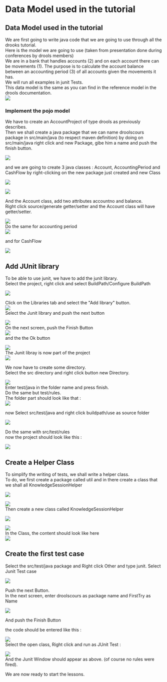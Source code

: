 # Data Model used in the tutorial

## Data Model used in the tutorial

We are first going to write java code that we are going to use through all the drooks tutorial.  
Here is the model we are going to use \(taken from presentation done during conferences by drools members\)  
We are in a bank that handles accounts \(2\) and on each account there can be movements \(1\). The purpose is to calculate the account balance between an accounting period \(3\) of all accounts given the movements it has.  
We will run all examples in junit Tests.  
This data model is the same as you can find in the reference model in the drools documentation.  
![](../.gitbook/assets/dataModel_fig1.jpeg)

### Implement the pojo model

We have to create an AccountProject of type drools as previously describes.  
Then we shall create a java package that we can name droolscours package in src/main/java \(to respect maven definition\) by doing on src/main/java right click and new Package, gibe him a name and push the finish button.

![](../.gitbook/assets/dataModel_fig2.jpeg)

and we are going to create 3 java classes : Account, AccountingPeriod and CashFlow by right-clicking on the new package just created and new Class

![](../.gitbook/assets/dataModel_fig3.jpeg)

![](../.gitbook/assets/dataModel_fig4.png)

And the Account class, add two attributes accountno and balance.  
Right click source/generate getter/setter and the Account class will have getter/setter.

![](../.gitbook/assets/dataModel_fig5.png)  
Do the same for accounting period  
![](../.gitbook/assets/dataModel_fig6.png)

and for CashFlow

![](../.gitbook/assets/dataModel_fig7.png)

## Add JUnit library

To be able to use junit, we have to add the junit library.  
Select the project, right click and select BuildPath/Configure BuildPath

![](../.gitbook/assets/dataModel_fig8.png)

Click on the Libraries tab and select the "Add library" button.  
![](../.gitbook/assets/dataModel_fig9.png)  
Select the Junit library and push the next button

![](../.gitbook/assets/dataModel_fig10.png)  
On the next screen, push the Finish Button  
![](../.gitbook/assets/dataModel_fig11.png)  
and the the Ok button

![](../.gitbook/assets/dataModel_fig12.png)  
The Junit libray is now part of the project  
![](../.gitbook/assets/dataModel_fig13.png)

We now have to create some directory.  
Select the src directory and right click button new Directory.

![](../.gitbook/assets/dataModel_fig14.png)  
Enter test/java in the folder name and press finish.  
Do the same but test/rules.  
The folder part should look like that :  
![](../.gitbook/assets/dataModel_fig15.png)

now Select src/test/java and right click buildpath/use as source folder

![](../.gitbook/assets/dataModel_fig16.png)

Do the same with src/test/rules  
now the project should look like this :

![](../.gitbook/assets/dataModel_fig17.png)

## Create a Helper Class

To simplify the writing of tests, we shall write a helper class.  
To do, we first create a package called util and in there create a class that we shall all KnowledgeSessionHelper

![](../.gitbook/assets/dataModel_fig18.png)

![](../.gitbook/assets/dataModel_fig20.png)  
Then create a new class called KnowledgeSessionHelper

![](../.gitbook/assets/dataModel_fig21.png)

![](../.gitbook/assets/dataModel_fig22.png)  
In the Class, the content should look like here  
![](../.gitbook/assets/dataModel_fig23.png)

## Create the first test case

Select the src/test/java package and Right click Other and type junit. Select Junit Test case

![](../.gitbook/assets/dataModel_fig24.png)

Push the next Button.  
In the next screen, enter droolscours as package name and FirstTry as Name

![](../.gitbook/assets/dataModel_fig25.png)

And push the Finish Button

the code should be entered like this :

![](../.gitbook/assets/dataModel_fig26.png)  
Select the open class, Right click and run as JUnit Test :

![](../.gitbook/assets/dataModel_fig27.png)  
And the Junit Window should appear as above. \(of course no rules were fired\).

We are now ready to start the lessons.

